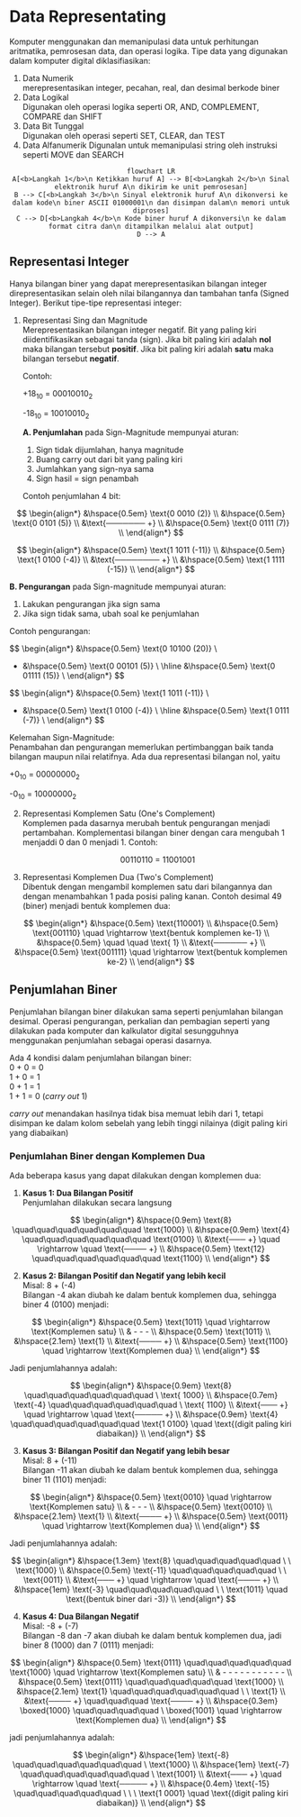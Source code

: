 # Data Representating

Komputer menggunakan dan memanipulasi data untuk perhitungan aritmatika, pemrosesan data, dan operasi logika. Tipe data yang digunakan dalam komputer digital diklasifiasikan:

1. Data Numerik  
   merepresentasikan integer, pecahan, real, dan desimal berkode biner
2. Data Logikal  
   Digunakan oleh operasi logika seperti OR, AND, COMPLEMENT, COMPARE dan SHIFT
3. Data Bit Tunggal  
   Digunakan oleh operasi seperti SET, CLEAR, dan TEST
4. Data Alfanumerik
   Digunalan untuk memanipulasi string oleh instruksi seperti MOVE dan SEARCH

<center>

```mermaid
flowchart LR
A[<b>Langkah 1</b>\n Ketikkan huruf A] --> B[<b>Langkah 2</b>\n Sinal elektronik huruf A\n dikirim ke unit pemrosesan]
B --> C[<b>Langkah 3</b>\n Sinyal elektronik huruf A\n dikonversi ke dalam kode\n biner ASCII 01000001\n dan disimpan dalam\n memori untuk diproses]
C --> D[<b>Langkah 4</b>\n Kode biner huruf A dikonversi\n ke dalam format citra dan\n ditampilkan melalui alat output]
D --> A

```

</center>

## Representasi Integer

Hanya bilangan biner yang dapat merepresentasikan bilangan integer direpresentasikan selain oleh nilai bilangannya dan tambahan tanfa (Signed Integer). Berikut tipe-tipe representasi integer:

1. Representasi Sing dan Magnitude  
    Merepresentasikan bilangan integer negatif. Bit yang paling kiri diidentifikasikan sebagai tanda (sign). Jika bit paling kiri adalah **nol** maka bilangan tersebut **positif**. Jika bit paling kiri adalah **satu** maka bilangan tersebut **negatif**.

   Contoh:
    <p>+18<sub>10</sub> = 00010010<sub>2</sub></p>
    <p>-18<sub>10</sub> = 10010010<sub>2</sub></p>

   **A. Penjumlahan** pada Sign-Magnitude mempunyai aturan:

   1. Sign tidak dijumlahan, hanya magnitude
   2. Buang carry out dari bit yang paling kiri
   3. Jumlahkan yang sign-nya sama
   4. Sign hasil = sign penambah

   Contoh penjumlahan 4 bit:

$$
   \begin{align*}
   &\hspace{0.5em}  \text{0 0010 (2)} \\
   &\hspace{0.5em}  \text{0 0101 (5)} \\
   &\text{─────── +}   \\
   &\hspace{0.5em}  \text{0 0111 (7)} \\
   \end{align*}
$$

$$
   \begin{align*}
   &\hspace{0.5em}  \text{1 1011 (-11)} \\
   &\hspace{0.5em}  \text{1 0100 (-4)} \\
   &\text{──────── +}   \\
   &\hspace{0.5em}  \text{1 1111 (-15)} \\
   \end{align*}
$$

**B. Pengurangan** pada Sign-magnitude mempunyai aturan:

1.  Lakukan pengurangan jika sign sama
2.  Jika sign tidak sama, ubah soal ke penjumlahan

Contoh pengurangan:

$$
   \begin{align*}
   &\hspace{0.5em}  \text{0 10100 (20)} \\
   - &\hspace{0.5em} \text{0 00101 (5)} \\
   \hline
   &\hspace{0.5em}  \text{0 01111 (15)} \\
   \end{align*}
$$

$$
   \begin{align*}
   &\hspace{0.5em}  \text{1 1011 (-11)} \\
   + &\hspace{0.5em}  \text{1 0100 (-4)} \\
   \hline
   &\hspace{0.5em}  \text{1 0111 (-7)} \\
   \end{align*}
$$

Kelemahan Sign-Magnitude:  
 Penambahan dan pengurangan memerlukan pertimbanggan baik tanda bilangan maupun nilai relatifnya. Ada dua representasi bilangan nol, yaitu

   <p>+0<sub>10</sub> = 00000000<sub>2</sub></p>
   <p>-0<sub>10</sub> = 10000000<sub>2</sub></p>

2. Representasi Komplemen Satu (One's Complement)  
   Komplemen pada dasarnya merubah bentuk pengurangan menjadi pertambahan. Komplementasi bilangan biner dengan cara mengubah 1 menjaddi 0 dan 0 menjadi 1. Contoh:
   <p align="center">00110110 = 11001001</p>

3. Representasi Komplemen Dua (Two's Complement)  
   Dibentuk dengan mengambil komplemen satu dari bilangannya dan dengan menambahkan 1 pada posisi paling kanan. Contoh desimal 49 (biner) menjadi bentuk komplemen dua:

$$
   \begin{align*}
   &\hspace{0.5em} \text{110001} \\
   &\hspace{0.5em} \text{001110} \quad \rightarrow \text{bentuk komplemen ke-1} \\
   &\hspace{0.5em} \quad \quad \text{ 1} \\
   &\text{────── +}   \\
   &\hspace{0.5em} \text{001111} \quad \rightarrow \text{bentuk komplemen ke-2} \\
   \end{align*}
$$

## Penjumlahan Biner

Penjumlahan bilangan biner dilakukan sama seperti penjumlahan bilangan desimal. Operasi pengurangan, perkalian dan pembagian seperti yang dilakukan pada komputer dan kalkulator digital sesungguhnya menggunakan penjumlahan sebagai operasi dasarnya.

Ada 4 kondisi dalam penjumlahan bilangan biner:  
0 + 0 = 0  
1 + 0 = 1  
0 + 1 = 1  
1 + 1 = 0 (_carry out_ 1)

_carry out_ menandakan hasilnya tidak bisa memuat lebih dari 1, tetapi disimpan ke dalam kolom sebelah yang lebih tinggi nilainya (digit paling kiri yang diabaikan)

### Penjumlahan Biner dengan Komplemen Dua

Ada beberapa kasus yang dapat dilakukan dengan komplemen dua:

1. **Kasus 1: Dua Bilangan Positif**  
   Penjumlahan dilakukan secara langsung

$$
   \begin{align*}
   &\hspace{0.9em}  \text{8} \quad\quad\quad\quad\quad\quad \text{1000} \\
   &\hspace{0.9em}  \text{4} \quad\quad\quad\quad\quad\quad \text{0100} \\
   &\text{─── +}  \quad \rightarrow \quad \text{──── +}  \\
   &\hspace{0.5em}  \text{12} \quad\quad\quad\quad\quad\quad \text{1100} \\
   \end{align*}
$$

2. **Kasus 2: Bilangan Positif dan Negatif yang lebih kecil**  
   Misal: 8 + (-4)  
   Bilangan -4 akan diubah ke dalam bentuk komplemen dua, sehingga biner 4 (0100) menjadi:

$$
   \begin{align*}
   &\hspace{0.5em} \text{1011} \quad \rightarrow \text{Komplemen satu} \\
   & - - - \\
   &\hspace{0.5em} \text{1011} \\
   &\hspace{2.1em} \text{1} \\
   &\text{──── +} \\
   &\hspace{0.5em} \text{1100} \quad \rightarrow \text{Komplemen dua} \\
   \end{align*}
$$

Jadi penjumlahannya adalah:

$$
   \begin{align*}
   &\hspace{0.9em}  \text{8} \quad\quad\quad\quad\quad\quad \  \text{ 1000} \\
   &\hspace{0.7em}  \text{-4} \quad\quad\quad\quad\quad\quad \  \text{ 1100} \\
   &\text{─── +}  \quad \rightarrow \quad \text{───── +}  \\
   &\hspace{0.9em}  \text{4} \quad\quad\quad\quad\quad\quad \text{1 0100} \quad \text{(digit paling kiri diabaikan)} \\
   \end{align*}
$$

3. **Kasus 3: Bilangan Positif dan Negatif yang lebih besar**  
   Misal: 8 + (-11)  
   Bilangan -11 akan diubah ke dalam bentuk komplemen dua, sehingga biner 11 (1101) menjadi:

$$
   \begin{align*}
   &\hspace{0.5em} \text{0010} \quad \rightarrow \text{Komplemen satu} \\
   & - - - \\
   &\hspace{0.5em} \text{0010} \\
   &\hspace{2.1em} \text{1} \\
   &\text{──── +} \\
   &\hspace{0.5em} \text{0011} \quad \rightarrow \text{Komplemen dua} \\
   \end{align*}
$$

Jadi penjumlahannya adalah:

$$
   \begin{align*}
   &\hspace{1.3em}  \text{8} \quad\quad\quad\quad\quad \ \ \text{1000} \\
   &\hspace{0.5em}  \text{-11} \quad\quad\quad\quad\quad \ \ \text{0011} \\
   &\text{─── +}  \quad \rightarrow \quad \text{──── +}  \\
   &\hspace{1em}  \text{-3} \quad\quad\quad\quad\quad \ \ \text{1011} \quad \text{(bentuk biner dari -3)} \\
   \end{align*}
$$

4. **Kasus 4: Dua Bilangan Negatif**  
   Misal: -8 + (-7)  
   Bilangan -8 dan -7 akan diubah ke dalam bentuk komplemen dua, jadi biner 8 (1000) dan 7 (0111) menjadi:

$$
   \begin{align*}
   &\hspace{0.5em} \text{0111} \quad\quad\quad\quad\quad \text{1000} \quad \rightarrow \text{Komplemen satu} \\
   & - - - - - - - - - - - \\
   &\hspace{0.5em} \text{0111} \quad\quad\quad\quad\quad \text{1000} \\
   &\hspace{2.1em} \text{1} \quad\quad\quad\quad\quad\quad \ \ \text{1} \\
   &\text{──── +} \quad\quad\quad \text{──── +}  \\
   &\hspace{0.3em} \boxed{1000} \quad\quad\quad\quad \ \boxed{1001} \quad \rightarrow \text{Komplemen dua} \\
   \end{align*}
$$

jadi penjumlahannya adalah:

$$
   \begin{align*}
   &\hspace{1em}  \text{-8} \quad\quad\quad\quad\quad\quad \ \text{1000} \\
   &\hspace{1em}  \text{-7} \quad\quad\quad\quad\quad\quad \ \text{1001} \\
   &\text{─── +}  \quad \rightarrow \quad \text{───── +}  \\
   &\hspace{0.4em}  \text{-15} \quad\quad\quad\quad\quad \ \ \ \text{1 0001} \quad \text{(digit paling kiri diabaikan)} \\
   \end{align*}
$$
